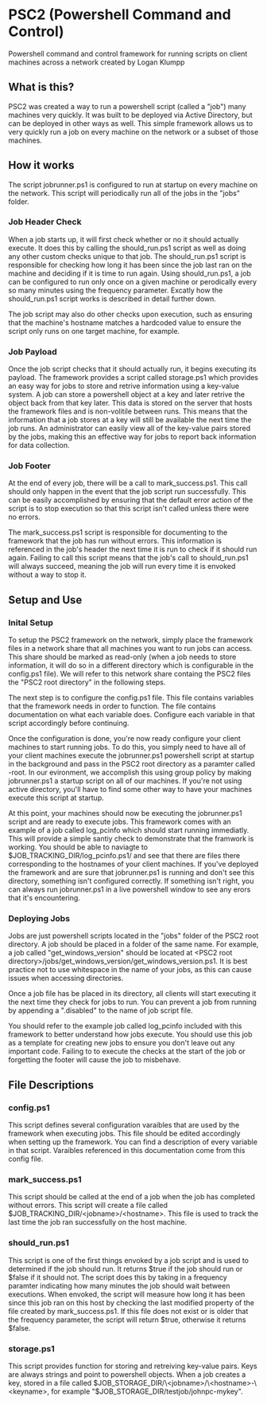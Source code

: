 # PSC2 (Powershell Command and Control)
Powershell command and control framework for running scripts on client machines across a network created by Logan Klumpp

## What is this?
PSC2 was created a way to run a powershell script (called a "job") many machines very quickly. It was built to be deployed via Active Directory, but can be deployed in other ways as well. This simple framework allows us to very quickly run a job on every machine on the network or a subset of those machines.

## How it works
The script jobrunner.ps1 is configured to run at startup on every machine on the network. This script will periodically run all of the jobs in the "jobs" folder.

### Job Header Check
When a job starts up, it will first check whether or no it should actually execute. It does this by calling the should_run.ps1 script as well as doing any other custom checks unique to that job. The should_run.ps1 script is responsible for checking how long it has been since the job last ran on the machine and deciding if it is time to run again. Using should_run.ps1, a job can be configured to run only once on a given machine or perodically every so many minutes using the frequency parameter. Excatly how the should_run.ps1 script works is described in detail further down.

The job script may also do other checks upon execution, such as ensuring that the machine's hostname matches a hardcoded value to ensure the script only runs on one target machine, for example.

### Job Payload
Once the job script checks that it should actually run, it begins executing its payload. The framework provides a script called storage.ps1 which provides an easy way for jobs to store and retrive information using a key-value system. A job can store a powershell object at a key and later retrive the object back from that key later. This data is stored on the server that hosts the framework files and is non-volitile between runs. This means that the information that a job stores at a key will still be available the next time the job runs. An administrator can easily view all of the key-value pairs stored by the jobs, making this an effective way for jobs to report back information for data collection.

### Job Footer
At the end of every job, there will be a call to mark_success.ps1. This call should only happen in the event that the job script run successfully. This can be easily accomplished by ensuring that the default error action of the script is to stop execution so that this script isn't called unless there were no errors.

The mark_success.ps1 script is responsible for documenting to the framework that the job has run without errors. This information is referenced in the job's header the next time it is run to check if it should run again. Failing to call this script means that the job's call to should_run.ps1 will always succeed, meaning the job will run every time it is envoked without a way to stop it.

## Setup and Use
### Inital Setup
To setup the PSC2 framework on the network, simply place the framework files in a network share that all machines you want to run jobs can access. This share should be marked as read-only (when a job needs to store information, it will do so in a different directory which is configurable in the config.ps1 file). We will refer to this network share containg the PSC2 files the "PSC2 root directory" in the following steps.

The next step is to configure the config.ps1 file. This file contains variables that the framework needs in order to function. The file contains documentation on what each variable does. Configure each variable in that script accordingly before continuing.

Once the configuration is done, you're now ready configure your client machines to start running jobs. To do this, you simply need to have all of your client machines execute the jobrunner.ps1 powershell script at startup in the background and pass in the PSC2 root directory as a paramter called -root. In our evironment, we accomplish this using group policy by making jobrunner.ps1 a startup script on all of our machines. If you're not using active directory, you'll have to find some other way to have your machines execute this script at startup.

At this point, your machines should now be executing the jobrunner.ps1 script and are ready to execute jobs. This framework comes with an example of a job called log_pcinfo which should start running immediatly. This will provide a simple santiy check to demonstrate that the framwork is working. You should be able to naviagte to $JOB_TRACKING_DIR/log_pcinfo.ps1/ and see that there are files there corresponding to the hostnames of your client machines. If you've deployed the framework and are sure that jobrunner.ps1 is running and don't see this directory, something isn't configured correctly. If something isn't right, you can always run jobrunner.ps1 in a live powershell window to see any erors that it's encountering.

### Deploying Jobs
Jobs are just powershell scripts located in the "jobs" folder of the PSC2 root directory. A job should be placed in a folder of the same name. For example, a job called "get_windows_version" should be located at \<PSC2 root directory>/jobs/get_windows_version/get_windows_version.ps1. It is best practice not to use whitespace in the name of your jobs, as this can cause issues when accessing directories.
  
Once a job file has be placed in its directory, all clients will start executing it the next time they check for jobs to run. You can prevent a job from running by appending a ".disabled" to the name of job script file.
  
You should refer to the example job called log_pcinfo included with this framework to better understand how jobs execute. You should use this job as a template for creating new jobs to ensure you don't leave out any important code. Failing to to execute the checks at the start of the job or forgetting the footer will cause the job to misbehave.

## File Descriptions
### config.ps1
This script defines several configuration varaibles that are used by the framework when executing jobs. This file should be edited accordingly when setting up the framework. You can find a description of every variable in that script. Varaibles referenced in this documentation come from this config file.

### mark_success.ps1
This script should be called at the end of a job when the job has completed without errors. This script will create a file called $JOB_TRACKING_DIR/\<jobname>/\<hostname>. This file is used to track the last time the job ran successfully on the host machine.

### should_run.ps1
This script is one of the first things envoked by a job script and is used to determined if the job should run. It returns $true if the job should run or $false if it should not. The script does this by taking in a frequency paramter indicating how many minutes the job should wait between executions. When envoked, the script will measure how long it has been since this job ran on this host by checking the last modified property of the file created by mark_success.ps1. If this file does not exist or is older that the frequency parameter, the script will return $true, otherwise it returns $false.
  
### storage.ps1
This script provides function for storing and retreiving key-value pairs. Keys are always strings and point to powershell objects. When a job creates a key, stored in a file called $JOB_STORAGE_DIR/\<jobname>/\<hostname>-\<keyname>, for example "$JOB_STORAGE_DIR/testjob/johnpc-mykey".
